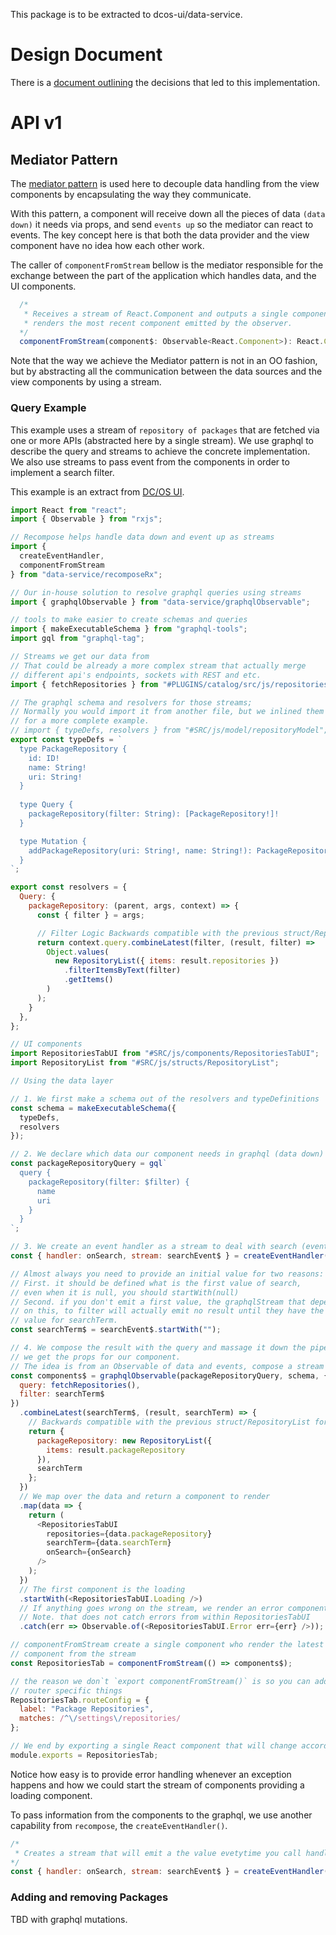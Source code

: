 This package is to be extracted to dcos-ui/data-service.

# Design Document

There is a [document outlining](https://docs.google.com/document/d/1S5754HMrUu0WCTUPGFdZ7NM_w6otn0clb1bLm75wE_U) the decisions that led to this implementation.

# API v1

## Mediator Pattern

The [mediator pattern](https://en.wikipedia.org/wiki/Mediator_pattern) is used here
to decouple data handling from the view components by encapsulating the way they
communicate. 

With this pattern, a component will receive down all the pieces of data `(data down)` it needs via props,
and send `events up` so the mediator can react to events. The key concept here is that both the 
data provider and the view component have no idea how each other work.

The caller of `componentFromStream` bellow is the mediator responsible for the exchange between
the part of the application which handles data, and the UI components.

```js
  /*
   * Receives a stream of React.Component and outputs a single component that 
   * renders the most recent component emitted by the observer.
  */
  componentFromStream(component$: Observable<React.Component>): React.Component;
```

Note that the way we achieve the Mediator pattern is not in an OO fashion, but
by abstracting all the communication between the data sources and the view components
by using a stream.

### Query Example

This example uses a stream of `repository of packages` that are fetched via one or more
APIs (abstracted here by a single stream). We use graphql to describe the query and streams
to achieve the concrete implementation. We also use streams to pass event from the components
in order to implement a search filter.

This example is an extract from [DC/OS UI](https://github.com/dcos/dcos-ui/).

```js
import React from "react";
import { Observable } from "rxjs";

// Recompose helps handle data down and event up as streams
import {
  createEventHandler,
  componentFromStream
} from "data-service/recomposeRx";

// Our in-house solution to resolve graphql queries using streams
import { graphqlObservable } from "data-service/graphqlObservable";

// tools to make easier to create schemas and queries
import { makeExecutableSchema } from "graphql-tools";
import gql from "graphql-tag";

// Streams we get our data from
// That could be already a more complex stream that actually merge
// different api's endpoints, sockets with REST and etc.
import { fetchRepositories } from "#PLUGINS/catalog/src/js/repositories/repositoriesStream";

// The graphql schema and resolvers for those streams;
// Normally you would import it from another file, but we inlined them here
// for a more complete example.
// import { typeDefs, resolvers } from "#SRC/js/model/repositoryModel";
export const typeDefs = `
  type PackageRepository {
    id: ID!
    name: String!
    uri: String!
  }
  
  type Query {
    packageRepository(filter: String): [PackageRepository!]!
  }

  type Mutation {
    addPackageRepository(uri: String!, name: String!): PackageRepository
  }
`;

export const resolvers = {
  Query: {
    packageRepository: (parent, args, context) => {
      const { filter } = args;

      // Filter Logic Backwards compatible with the previous struct/RepositoryList
      return context.query.combineLatest(filter, (result, filter) =>
        Object.values(
          new RepositoryList({ items: result.repositories })
            .filterItemsByText(filter)
            .getItems()
        )
      );
    }
  },
};

// UI components
import RepositoriesTabUI from "#SRC/js/components/RepositoriesTabUI";
import RepositoryList from "#SRC/js/structs/RepositoryList";

// Using the data layer

// 1. We first make a schema out of the resolvers and typeDefinitions
const schema = makeExecutableSchema({
  typeDefs,
  resolvers
});

// 2. We declare which data our component needs in graphql (data down)
const packageRepositoryQuery = gql`
  query {
    packageRepository(filter: $filter) {
      name
      uri
    }
  }
`;

// 3. We create an event handler as a stream to deal with search (events up)
const { handler: onSearch, stream: searchEvent$ } = createEventHandler();

// Almost always you need to provide an initial value for two reasons:
// First. it should be defined what is the first value of search,
// even when it is null, you should startWith(null)
// Second. if you don't emit a first value, the graphqlStream that depend
// on this, to filter will actually emit no result until they have the first
// value for searchTerm.
const searchTerm$ = searchEvent$.startWith("");

// 4. We compose the result with the query and massage it down the pipe until
// we get the props for our component.
// The idea is from an Observable of data and events, compose a stream of React.Components
const components$ = graphqlObservable(packageRepositoryQuery, schema, {
  query: fetchRepositories(),
  filter: searchTerm$
})
  .combineLatest(searchTerm$, (result, searchTerm) => {
    // Backwards compatible with the previous struct/RepositoryList for packages
    return {
      packageRepository: new RepositoryList({
        items: result.packageRepository
      }),
      searchTerm
    };
  })
  // We map over the data and return a component to render
  .map(data => {
    return (
      <RepositoriesTabUI
        repositories={data.packageRepository}
        searchTerm={data.searchTerm}
        onSearch={onSearch}
      />
    );
  })
  // The first component is the loading
  .startWith(<RepositoriesTabUI.Loading />)
  // If anything goes wrong on the stream, we render an error component
  // Note. that does not catch errors from within RepositoriesTabUI
  .catch(err => Observable.of(<RepositoriesTabUI.Error err={err} />));

// componentFromStream create a single component who render the latest emitted
// component from the stream
const RepositoriesTab = componentFromStream(() => components$);

// the reason we don`t `export componentFromStream()` is so you can add those
// router specific things
RepositoriesTab.routeConfig = {
  label: "Package Repositories",
  matches: /^\/settings\/repositories/
};

// We end by exporting a single React component that will change according to the stream
module.exports = RepositoriesTab;
```

Notice how easy is to provide error handling whenever an exception happens and how 
we could start the stream of components providing a loading component.

To pass information from the components to the graphql, we use another capability 
from `recompose`, the `createEventHandler()`.

```js
/*
 * Creates a stream that will emit a the value evetytime you call handler(value) 
*/
const { handler: onSearch, stream: searchEvent$ } = createEventHandler();
```

### Adding and removing Packages

TBD with graphql mutations. 
